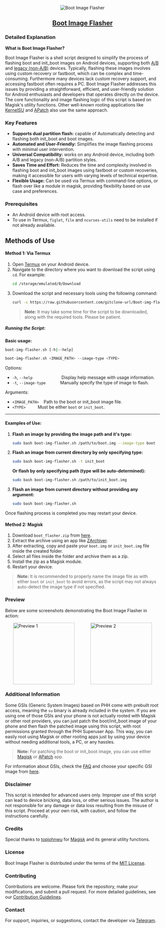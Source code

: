 <div align="center">
 <img src="https://github.com/gitclone-url/Boot-img-flasher/assets/98699436/05dd92bf-7d11-4380-b21a-21558b78196e" alt="Boot Image Flasher" />
 <a href="https://github.com/gitclone-url/Boot-img-flasher">
   <h2>Boot Image Flasher</h2>
 </a>
</div>

### Detailed Explanation

**What is Boot Image Flasher?**

Boot Image Flasher is a shell script designed to simplify the process of flashing boot and init_boot images on Android devices, supporting both [A/B](https://source.android.com/devices/tech/ota/ab) and [legacy (non-A/B)](https://source.android.com/devices/bootloader/partitions) devices. Typically, flashing these images involves using custom recovery or fastboot, which can be complex and time-consuming. Furthermore many devices lack custom recovery support, and accessing fastboot often requires a PC. Boot Image Flasher addresses this issues by providing a straightforward, efficient, and user-friendly solution for Android enthusiasts and developers that operates directly on the device. The core functionality and image flashing logic of this script is based on Magisk's utility functions. Other well-known rooting applications like [KernelSU](https://github.com/tiann/KernelSU) and [APatch](https://github.com/bmax121/APatch) also use the same approach.

### Key Features

- **Supports dual partition flash:** capable of Automatically detecting and flashing both init_boot and boot images.
- **Automated and User-Friendly:** Simplifies the image flashing process with minimal user intervention.
- **Universal Compatibility:** works on any Android device, including both A/B and legacy (non-A/B) partition styles.
- **Saves Time and Effort:** Reduces the time and complexity involved in flashing boot and init_boot images using fastboot or custom recoveries, making it accessible for users with varying levels of technical expertise.
- **Flexible Usage:** Can be used via Termux with command-line options, or flash over like a module in magisk, providing flexibility based on use case and preferences.

### Prerequisites

- An Android device with root access.
- To use in Termux, `figlet`, `file` and `ncurses-utils` need to be installed if not already available.

## Methods of Use

#### Method 1: Via Termux

1. Open [Termux](https://github.com/termux/termux-app) on your Android device.
2. Navigate to the directory where you want to download the script using `cd`. For example:
   ```bash
   cd /storage/emulated/0/Download
   ```
3. Download the script and necessary tools using the following command:
   ```bash
   curl -s https://raw.githubusercontent.com/gitclone-url/Boot-img-flasher/master/boot-img-flasher.sh -o boot-img-flasher.sh && { command -v tput >/dev/null && command -v figlet >/dev/null && command -v file >/dev/null || pkg install -y figlet file ncurses-utils; } && { command -v sudo >/dev/null || pkg install -y tsu; }
   ```
   > **Note:** It may take some time for the script to be downloaded, along with the required tools. Please be patient.


##### Running the Script:

   **Basic usage:**
   ```bash
   boot-img-flasher.sh [-h|--help]

  boot-img-flasher.sh <IMAGE_PATH> --image-type <TYPE>
   ```
   
   Options:
- `-h`, `--help`&nbsp;&nbsp;&nbsp;&nbsp;&nbsp;&nbsp;&nbsp;&nbsp;&nbsp;&nbsp;&nbsp;&nbsp;&nbsp;&nbsp;&nbsp;&nbsp;&nbsp;&nbsp;&nbsp;&nbsp;&nbsp;&nbsp;&nbsp;&nbsp;Display help message with usage information.
- `-t`, `--image-type`&nbsp;&nbsp;&nbsp;&nbsp;&nbsp;&nbsp;&nbsp;&nbsp;&nbsp;&nbsp;&nbsp;&nbsp;Manually specify the type of image to flash.

Arguments: 
-  `<IMAGE_PATH>`&nbsp;&nbsp;&nbsp;&nbsp;Path to the boot or init_boot image file.
- `<TYPE>`&nbsp;&nbsp;&nbsp;&nbsp;&nbsp;&nbsp;&nbsp;&nbsp;&nbsp;&nbsp;Must be either `boot` or `init_boot`.

----

#### Examples of Use:

1. **Flash an image by providing the image path and it's type:**

   ```bash
   sudo bash boot-img-flasher.sh /path/to/boot.img --image-type boot
   ```
   
2. **Flash an image from current directory by only specifying type:**

   ```bash
   sudo bash boot-img-flasher.sh -t init_boot
   ```
 
   **Or flash by only specifying path (type will be auto-determined):**
   
   ```bash
   sudo bash boot-img-flasher.sh /path/to/init_boot.img
   ```
   
3. **Flash an image from current directory without providing any argument:**

   ```bash
   sudo bash boot-img-flasher.sh
   ```
   
Once flashing process is completed you may restart your device.

#### Method 2: Magisk

1. Download `boot_flasher.zip` from [here](https://github.com/gitclone-url/Boot-img-flasher/raw/Master/boot_flasher.zip).
2. Extract the archive using an app like [ZArchiver](https://play.google.com/store/apps/details?id=ru.zdevs.zarchiver).
3. After extracting, copy and paste your `boot.img` or `init_boot.img` file inside the created folder.
4. Select all files inside the folder and archive them as a zip.
5. Install the zip as a Magisk module.
6. Restart your device.

> **Note:**  It is recommended to properly name the image file as with either `boot` or `init_boot` to avoid errors, as the script may not always auto-detect the image type if not specified.

### Preview

Below are some screenshots demonstrating the Boot Image Flasher in action:

<div style="display: flex; justify-content: space-around;">
  <img src="https://github.com/user-attachments/assets/18973f9e-3666-4c7c-8d5b-aa143a18eb35" width="200" alt="Preview 1" />
  <img src="https://github.com/user-attachments/assets/96bcca63-1d98-42bc-83f8-9f46c85ea653" width="200" alt="Preview 2" />
</div>

### Additional Information

Some GSIs (Generic System Images) based on PHH come with prebuilt root access, meaning the `su` binary is already included in the system. If you are using one of those GSIs and your phone is not actually rooted with Magisk or other root providers, you can just patch the boot/init_boot image of your phone and then flash the patched image using this script, with root permissions granted through the PHH Superuser App. This way, you can easily root using Magisk or other rooting apps just by using your device without needing additional tools, a PC, or any hassles.

> **Note:** For patching the boot or init_boot image, you can use either [Magisk](https://github.com/topjohnwu/Magisk) or [APatch](https://github.com/bmax121/APatch) app.

For information about GSIs, check the [FAQ](https://github.com/phhusson/treble_experimentations/wiki/Frequently-Asked-Questions-%28FAQ%29) and choose your specific GSI image from [here](https://github.com/phhusson/treble_experimentations/wiki/Generic-System-Image-%28GSI%29-list).

### Disclaimer

This script is intended for advanced users only. Improper use of this script can lead to device bricking, data loss, or other serious issues. The author is not responsible for any damage or data loss resulting from the misuse of this script. Proceed at your own risk, with caution, and follow the instructions carefully.

### Credits

Special thanks to [topjohnwu](https://github.com/topjohnwu) for [Magisk](https://github.com/topjohnwu/Magisk) and its general utility functions.

### License

Boot Image Flasher is distributed under the terms of the [MIT License](LICENSE).

### Contributing

Contributions are welcome. Please fork the repository, make your modifications, and submit a pull request. For more detailed guidelines, see our [Contribution Guidelines](CONTRIBUTING.md).

### Contact

For support, inquiries, or suggestions, contact the developer via [Telegram](https://t.me/PhantomXPain).

